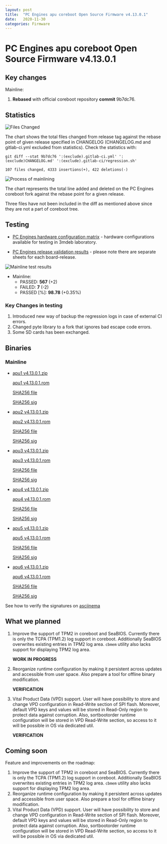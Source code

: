```yaml
---
layout: post
title:  "PC Engines apu coreboot Open Source Firmware v4.13.0.1"
date:   2020-11-30
categories: Firmware
---
```

# PC Engines apu coreboot Open Source Firmware v4.13.0.1

## Key changes

Mainline:

1. **Rebased** with official coreboot repository **commit** 9b7dc76.

## Statistics

![Files Changed](https://cloud.3mdeb.com/index.php/s/gDfnpETCC9zQr8K/preview)

The chart shows the total files changed from release tag against the rebase
point of given release specified in CHANGELOG (CHANGELOG.md and gitlab-ci.yml
excluded from statistics). Check the statistics with:

```
git diff --stat 9b7dc76 ':(exclude).gitlab-ci.yml' ':(exclude)CHANGELOG.md' ':(exclude).gitlab-ci/regression.sh'
```

`107 files changed, 4333 insertions(+), 422 deletions(-)`

![Process of mainlining](https://cloud.3mdeb.com/index.php/s/73aERKHeNCdTTJ7/preview)

The chart represents the total line added and deleted on the PC Engines
coreboot fork against the rebase point for a given release.

Three files have not been included in the diff as mentioned above since they
are not a part of coreboot tree.

## Testing

* [PC Engines hardware configuration matrix](https://cloud.3mdeb.com/index.php/s/sakiLj98Zxqz2D3/preview) - hardware configurations available for testing in 3mdeb laboratory.

* [PC Engines release validation results](https://3mdeb.us16.list-manage.com/track/click?u=fce95b885fc13fbf1db611816&id=96d9b426c0&e=16ffa34a09) - please note there are separate sheets for each board-release.

![Mainline test results](https://cloud.3mdeb.com/index.php/s/eZS28Jro7HZrbqT/preview)

* Mainline:
  * PASSED: **567** (+2)
  * FAILED: **7** (-2)
  * PASSED [%]: **98.78** (+0.35%)

### Key Changes in testing

1. Introduced new way of backup the regression logs in case of external
   CI errors.
2. Changed pyte library to a fork that ignores bad escape code errors.
3. Some SD cards has been exchanged.

## Binaries

### Mainline

* [apu1 v4.13.0.1.zip](https://3mdeb.com/open-source-firmware/pcengines/apu1/apu1_v4.13.0.1.zip)

  [apu1 v4.13.0.1.rom](https://3mdeb.com/open-source-firmware/pcengines/apu1/apu1_v4.13.0.1.rom)

  [SHA256 file](https://3mdeb.com/open-source-firmware/pcengines/apu1/apu1_v4.13.0.1.SHA256)

  [SHA256 sig](https://3mdeb.com/open-source-firmware/pcengines/apu1/apu1_v4.13.0.1.SHA256.sig)

* [apu2 v4.13.0.1.zip](https://3mdeb.com/open-source-firmware/pcengines/apu2/apu2_v4.13.0.1.zip)

  [apu2 v4.13.0.1.rom](https://3mdeb.com/open-source-firmware/pcengines/apu2/apu2_v4.13.0.1.rom)

  [SHA256 file](https://3mdeb.com/open-source-firmware/pcengines/apu2/apu2_v4.13.0.1.SHA256)

  [SHA256 sig](https://3mdeb.com/open-source-firmware/pcengines/apu2/apu2_v4.13.0.1.SHA256.sig)

* [apu3 v4.13.0.1.zip](https://3mdeb.com/open-source-firmware/pcengines/apu3/apu3_v4.13.0.1.zip)

  [apu3 v4.13.0.1.rom](https://3mdeb.com/open-source-firmware/pcengines/apu3/apu3_v4.13.0.1.rom)

  [SHA256 file](https://3mdeb.com/open-source-firmware/pcengines/apu3/apu3_v4.13.0.1.SHA256)

  [SHA256 sig](https://3mdeb.com/open-source-firmware/pcengines/apu3/apu3_v4.13.0.1.SHA256.sig)

* [apu4 v4.13.0.1.zip](https://3mdeb.com/open-source-firmware/pcengines/apu4/apu4_v4.13.0.1.zip)

  [apu4 v4.13.0.1.rom](https://3mdeb.com/open-source-firmware/pcengines/apu4/apu4_v4.13.0.1.rom)

  [SHA256 file](https://3mdeb.com/open-source-firmware/pcengines/apu4/apu4_v4.13.0.1.SHA256)

  [SHA256 sig](https://3mdeb.com/open-source-firmware/pcengines/apu4/apu4_v4.13.0.1.SHA256.sig)

* [apu5 v4.13.0.1.zip](https://3mdeb.com/open-source-firmware/pcengines/apu5/apu5_v4.13.0.1.zip)

  [apu5 v4.13.0.1.rom](https://3mdeb.com/open-source-firmware/pcengines/apu5/apu5_v4.13.0.1.rom)

  [SHA256 file](https://3mdeb.com/open-source-firmware/pcengines/apu5/apu5_v4.13.0.1.SHA256)

  [SHA256 sig](https://3mdeb.com/open-source-firmware/pcengines/apu5/apu5_v4.13.0.1.SHA256.sig)

* [apu6 v4.13.0.1.zip](https://3mdeb.com/open-source-firmware/pcengines/apu6/apu6_v4.13.0.1.zip)

  [apu6 v4.13.0.1.rom](https://3mdeb.com/open-source-firmware/pcengines/apu6/apu6_v4.13.0.1.rom)

  [SHA256 file](https://3mdeb.com/open-source-firmware/pcengines/apu6/apu6_v4.13.0.1.SHA256)

  [SHA256 sig](https://3mdeb.com/open-source-firmware/pcengines/apu6/apu6_v4.13.0.1.SHA256.sig)

See how to verify the signatures on [asciinema](https://asciinema.org/a/335785)

## What we planned

1. Improve the support of TPM2 in coreboot and SeaBIOS. Currently there is only
   the TCPA (TPM1.2) log support in coreboot. Additionally SeaBIOS overwrites
   existing entries in TPM2 log area. `cbmem` utility also lacks support for
   displaying TPM2 log area.

   **WORK IN PROGRESS**

2. Reorganize runtime configuration by making it persistent across updates and
   accessible from user space. Also prepare a tool for offline binary
   modification.

   **VERIFICATION**

3. Vital Product Data (VPD) support. User will have possibility to store
   and change VPD configuration in Read-Write section of SPI flash. Moreover,
   default VPD keys and values will be stored in Read-Only region to protect
   data against corruption. Also, sortbootorder runtime configuration will be
   stored in VPD Read-Write section, so access to it will be possible in OS
   via dedicated util.

   **VERIFICATION**

## Coming soon

Feature and improvements on the roadmap:

1. Improve the support of TPM2 in coreboot and SeaBIOS. Currently there is only
   the TCPA (TPM1.2) log support in coreboot. Additionally SeaBIOS overwrites
   existing entries in TPM2 log area. `cbmem` utility also lacks support for
   displaying TPM2 log area.
2. Reorganize runtime configuration by making it persistent across updates and
   accessible from user space. Also prepare a tool for offline binary
   modification.
3. Vital Product Data (VPD) support. User will have possibility to store
   and change VPD configuration in Read-Write section of SPI flash. Moreover,
   default VPD keys and values will be stored in Read-Only region to protect
   data against corruption. Also, sortbootorder runtime configuration will be
   stored in VPD Read-Write section, so access to it will be possible in OS
   via dedicated util.
